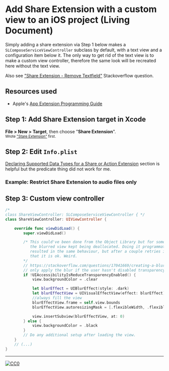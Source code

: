 Add Share Extension with a custom view to an iOS project (Living Document)
==========================================================================

Simply adding a share extension via Step 1 below makes a `SLComposeServiceViewController` subclass by default, with a text view and a configuration item below it. The only way to get rid of the text view is to make a custom view controller, therefore the same look will be recreated here without the text view.

Also see ["Share Extension - Remove Textfield"](https://stackoverflow.com/questions/46606221/share-extension-remove-textfield) Stackoverflow question.

Resources used
--------------
+ Apple's [App Extension Programming Guide](https://developer.apple.com/library/archive/documentation/General/Conceptual/ExtensibilityPG/)

Step 1: Add Share Extension target in Xcode
-------------------------------------------

**File > New > Target**, then choose "**Share Extension**".  
<sup>Wrote <a href="https://animationreview.files.wordpress.com/2012/11/mouse-cleaning-c2a9-mgm.jpg" >"Stare Extension"</a> first. 
  
Step 2: Edit `Info.plist`
-------------------------

[Declaring Supported Data Types for a Share or Action Extension](https://developer.apple.com/library/archive/documentation/General/Conceptual/ExtensibilityPG/ExtensionScenarios.html#//apple_ref/doc/uid/TP40014214-CH21-SW8) section is helpful but the predicate thing did not work for me.

### Example: Restrict Share Extension to audio files only

Step 3: Custom view controller
------------------------------

```swift
/*
class ShareViewController: SLComposeServiceViewController { */
class ShareViewController: UIViewController {

    override func viewDidLoad() {
        super.viewDidLoad()

        /* This could've been done from the Object Library but for some reason
           the blurred view kept being deallocated. Doing it programmatically
           resulted in the same behaviour, but after a couple retries it seems
           that it is ok. Weird.
        */
        // https://stackoverflow.com/questions/17041669/creating-a-blurring-overlay-view/25706250
        // only apply the blur if the user hasn't disabled transparency effects
        if !UIAccessibilityIsReduceTransparencyEnabled() {
            view.backgroundColor = .clear

            let blurEffect = UIBlurEffect(style: .dark)
            let blurEffectView = UIVisualEffectView(effect: blurEffect)
            //always fill the view
            blurEffectView.frame = self.view.bounds
            blurEffectView.autoresizingMask = [.flexibleWidth, .flexibleHeight]

            view.insertSubview(blurEffectView, at: 0)
        } else {
            view.backgroundColor = .black
        }
        // Do any additional setup after loading the view.
    }
    // (...)
}
```
---
<p xmlns:dct="http://purl.org/dc/terms/">
  <a rel="license"
     href="http://creativecommons.org/publicdomain/zero/1.0/">
    <img src="https://licensebuttons.net/p/zero/1.0/88x31.png" style="border-style: none;" alt="CC0" />
  </a>
  <br />
</p>
